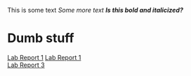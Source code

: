 This is some text
*Some more text*
***Is this bold and italicized?***
# Dumb stuff
[Lab Report 1](lab-report-1-week-2.html) 
[Lab Report 1](https://jcausing.github.io/cse15l-lab-reports/lab-report-1-week-2.html)
<br>
[Lab Report 3](lab-report-3-week-6.md)